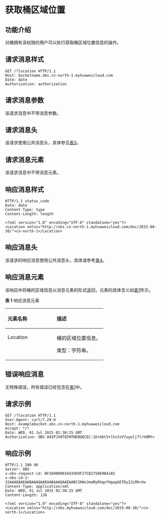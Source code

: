 # 获取桶区域位置<a name="ZH-CN_TOPIC_0100846738"></a>

## 功能介绍<a name="section5584184924715"></a>

对桶拥有读权限的用户可以执行获取桶区域位置信息的操作。

## 请求消息样式<a name="section28990045"></a>

```
GET /?location HTTP/1.1 
Host: bucketname.obs.cn-north-1.myhuaweicloud.com 
Date: date
Authorization: authorization
```

## 请求消息参数<a name="section59583813"></a>

该请求消息中不带消息参数。

## 请求消息头<a name="section66492276"></a>

该请求使用公共消息头，具体参见[表3](REST-API介绍.md#table25197309)。

## 请求消息元素<a name="section61559578"></a>

该请求消息中不带消息元素。

## 响应消息样式<a name="section17165296"></a>

```
HTTP/1.1 status_code
Date: date
Content-Type: type
Content-Length: length

<?xml version="1.0" encoding="UTF-8" standalone="yes"?> 
<Location xmlns="http://obs.cn-north-1.myhuaweicloud.com/doc/2015-06-30/">cn-north-1</Location>
```

## 响应消息头<a name="section20269944"></a>

该请求的响应消息使用公共消息头，具体请参考[表4](REST-API介绍.md#d0e686)。

## 响应消息元素<a name="section48211769"></a>

该响应中将桶的区域信息以消息元素的形式返回，元素的具体含义如[表1](#table63691781)所示。

**表 1**  响应消息元素

<a name="table63691781"></a>
<table><thead align="left"><tr id="row55071087"><th class="cellrowborder" valign="top" width="50%" id="mcps1.2.3.1.1"><p id="p31573097"><a name="p31573097"></a><a name="p31573097"></a><strong id="b15722424"><a name="b15722424"></a><a name="b15722424"></a>元素名称</strong></p>
</th>
<th class="cellrowborder" valign="top" width="50%" id="mcps1.2.3.1.2"><p id="p65556830"><a name="p65556830"></a><a name="p65556830"></a><strong id="b53140559"><a name="b53140559"></a><a name="b53140559"></a>描述</strong></p>
</th>
</tr>
</thead>
<tbody><tr id="row62255039"><td class="cellrowborder" valign="top" width="50%" headers="mcps1.2.3.1.1 "><p id="p9493421"><a name="p9493421"></a><a name="p9493421"></a>Location</p>
</td>
<td class="cellrowborder" valign="top" width="50%" headers="mcps1.2.3.1.2 "><p id="p30769611"><a name="p30769611"></a><a name="p30769611"></a>桶的区域位置信息。</p>
<p id="p8491043"><a name="p8491043"></a><a name="p8491043"></a>类型：字符串。</p>
</td>
</tr>
</tbody>
</table>

## 错误响应消息<a name="section31252742"></a>

无特殊错误，所有错误已经包含在[表1](错误码列表.md#d0e843)中。

## 请求示例<a name="section14482163815396"></a>

```
GET /?location HTTP/1.1
User-Agent: curl/7.29.0
Host: examplebucket.obs.cn-north-1.myhuaweicloud.com
Accept: */*
Date: WED, 01 Jul 2015 02:30:25 GMT
Authorization: OBS H4IPJX0TQTHTHEBQQCEC:1DrmbCV+lhz3zV7uywlj7lrh0MY=
```

## 响应示例<a name="section76081155815"></a>

```
HTTP/1.1 200 OK
Server: OBS
x-obs-request-id: BF260000016435D9F27CB2758E9B41A5
x-obs-id-2: 32AAAQAAEAABAAAQAAEAABAAAQAAEAABCSKWoJmaMyRXqofHgapbETDyI2LM9rUw
Content-Type: application/xml
Date: WED, 01 Jul 2015 02:30:25 GMT
Content-Length: 128

<?xml version="1.0" encoding="UTF-8" standalone="yes"?>
<Location xmlns="http://obs.myhuaweicloud.com/doc/2015-06-30/">cn-north-1</Location>
```


